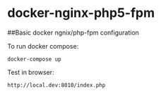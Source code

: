 # docker-nginx-php5-fpm

##Basic docker ngnix/php-fpm configuration 

To run docker compose:
```
docker-compose up
```

Test in browser:
```
http://local.dev:8010/index.php
```


